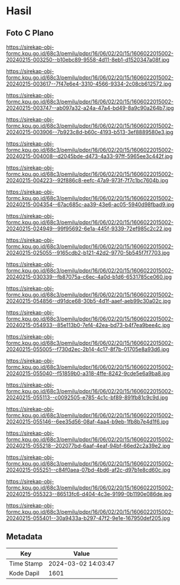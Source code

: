 # Hasil

## Foto C Plano

https://sirekap-obj-formc.kpu.go.id/68c3/pemilu/pdpr/16/06/02/20/15/1606022015002-20240215-003250--b10ebc89-9558-4d11-8eb1-d1520347a08f.jpg

https://sirekap-obj-formc.kpu.go.id/68c3/pemilu/pdpr/16/06/02/20/15/1606022015002-20240215-003617--7f47e6e4-3310-4566-9334-2c08cb612572.jpg

https://sirekap-obj-formc.kpu.go.id/68c3/pemilu/pdpr/16/06/02/20/15/1606022015002-20240215-003747--ab097a32-a24a-47a4-bd49-8a9c90a264b7.jpg

https://sirekap-obj-formc.kpu.go.id/68c3/pemilu/pdpr/16/06/02/20/15/1606022015002-20240215-003906--7b923c8d-b60c-4193-b513-3ef8889580e3.jpg

https://sirekap-obj-formc.kpu.go.id/68c3/pemilu/pdpr/16/06/02/20/15/1606022015002-20240215-004008--d2045bde-d473-4a33-97ff-5965ee3c442f.jpg

https://sirekap-obj-formc.kpu.go.id/68c3/pemilu/pdpr/16/06/02/20/15/1606022015002-20240215-004223--92f886c8-eefc-47a9-973f-7f7c1bc7604b.jpg

https://sirekap-obj-formc.kpu.go.id/68c3/pemilu/pdpr/16/06/02/20/15/1606022015002-20240215-004354--67ac685c-aa39-43e6-ac05-5940d98fbad9.jpg

https://sirekap-obj-formc.kpu.go.id/68c3/pemilu/pdpr/16/06/02/20/15/1606022015002-20240215-024949--99f95692-6e1a-445f-9339-72ef985c2c22.jpg

https://sirekap-obj-formc.kpu.go.id/68c3/pemilu/pdpr/16/06/02/20/15/1606022015002-20240215-025055--9165cdb2-b121-42d2-9770-5b545f7f7703.jpg

https://sirekap-obj-formc.kpu.go.id/68c3/pemilu/pdpr/16/06/02/20/15/1606022015002-20240215-030339--fb87075a-c6ec-4a0d-b1d6-6531785ce060.jpg

https://sirekap-obj-formc.kpu.go.id/68c3/pemilu/pdpr/16/06/02/20/15/1606022015002-20240215-054856--d91dce68-30b5-4d1f-aaef-aeb99c30a02c.jpg

https://sirekap-obj-formc.kpu.go.id/68c3/pemilu/pdpr/16/06/02/20/15/1606022015002-20240215-054933--85e113b0-7ef4-42ea-bd73-b4f7ea9bee4c.jpg

https://sirekap-obj-formc.kpu.go.id/68c3/pemilu/pdpr/16/06/02/20/15/1606022015002-20240215-055005--f730d2ec-2b14-4c17-8f7b-01705e8a93d6.jpg

https://sirekap-obj-formc.kpu.go.id/68c3/pemilu/pdpr/16/06/02/20/15/1606022015002-20240215-055040--f51859b0-a318-4ffe-8242-9cde5e6a9ba8.jpg

https://sirekap-obj-formc.kpu.go.id/68c3/pemilu/pdpr/16/06/02/20/15/1606022015002-20240215-055113--c0092505-e785-4c1c-bf89-891fb81c9c9d.jpg

https://sirekap-obj-formc.kpu.go.id/68c3/pemilu/pdpr/16/06/02/20/15/1606022015002-20240215-055146--6ee35d56-08af-4aa4-b9eb-1fb8b7e4d1f6.jpg

https://sirekap-obj-formc.kpu.go.id/68c3/pemilu/pdpr/16/06/02/20/15/1606022015002-20240215-055218--202077bd-6aaf-4eaf-94bf-66ed2c2a39e2.jpg

https://sirekap-obj-formc.kpu.go.id/68c3/pemilu/pdpr/16/06/02/20/15/1606022015002-20240215-055251--c84f0aea-07bd-4bd6-af2c-d97b1e8cd60c.jpg

https://sirekap-obj-formc.kpu.go.id/68c3/pemilu/pdpr/16/06/02/20/15/1606022015002-20240215-055323--86513fc6-d404-4c3e-9199-0b1190e086de.jpg

https://sirekap-obj-formc.kpu.go.id/68c3/pemilu/pdpr/16/06/02/20/15/1606022015002-20240215-055401--30a9433a-b297-47f2-9e1e-167950def205.jpg


## Metadata

| Key        | Value               |
| ---------- | ------------------- |
| Time Stamp | 2024-03-02 14:03:47 |
| Kode Dapil | 1601                |



